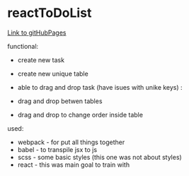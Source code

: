 ﻿# reactToDoList

[Link to gitHubPages](https://rostyslavostapyak.github.io/reactToDoList/)

functional:

- create new task
- create new unique table

- able to drag and drop task (have isues with unike keys)
:
- drag and drop betwen tables
- drag and drop to change order inside table

used:
- webpack - for put all things together
- babel - to transpile jsx to js
- scss - some basic styles (this one was not about styles)
- react - this was main goal to train with
